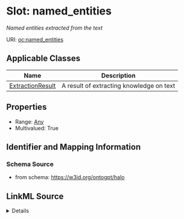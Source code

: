 # Slot: named_entities
_Named entities extracted from the text_


URI: [oc:named_entities](http://w3id.org/ontogpt/ontology-class-templatenamed_entities)



<!-- no inheritance hierarchy -->




## Applicable Classes

| Name | Description |
| --- | --- |
[ExtractionResult](ExtractionResult.md) | A result of extracting knowledge on text






## Properties

* Range: [Any](Any.md)
* Multivalued: True








## Identifier and Mapping Information







### Schema Source


* from schema: https://w3id.org/ontogpt/halo




## LinkML Source

<details>
```yaml
name: named_entities
description: Named entities extracted from the text
from_schema: https://w3id.org/ontogpt/halo
rank: 1000
multivalued: true
alias: named_entities
owner: ExtractionResult
domain_of:
- ExtractionResult
range: Any
inlined: true
inlined_as_list: true

```
</details>